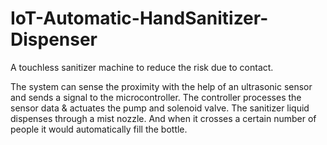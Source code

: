 # IoT-Automatic-HandSanitizer-Dispenser
A touchless sanitizer  machine to reduce the risk due to contact. 

The system can sense the  proximity with the help of an ultrasonic sensor and sends a signal to the  microcontroller. The controller processes the sensor data &amp; actuates  the pump and solenoid valve. The sanitizer liquid dispenses through a  mist nozzle. And when it crosses a certain number of people it would  automatically fill the bottle.
